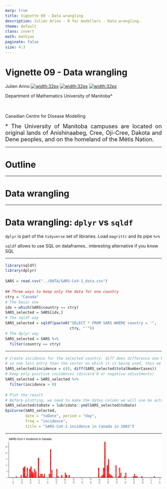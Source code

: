 ```yaml
---
marp: true
title: Vignette 09 - Data wrangling
description: Julien Arino - R for modellers - Data wrangling.
theme: default
class: invert
math: mathjax
paginate: false
size: 4:3
---
```


<style>
  .theorem {
    text-align:justify;
    background-color:#16a085;
    border-radius:20px;
    padding:10px 20px 10px 20px;
    box-shadow: 0px 1px 5px #999;  margin-bottom: 10px;
  }
  .definition {
    text-align:justify;
    background-color:#ededde;
    border-radius:20px;
    padding:10px 20px 10px 20px;
    box-shadow: 0px 1px 5px #999;
    margin-bottom: 10px;
  }
  img[alt~="center"] {
    display: block;
    margin: 0 auto;
  }
</style>

<!-- backgroundColor: black -->
<!-- _backgroundImage: "linear-gradient(to top, #85110d, 1%, black)" -->
# Vignette 09 - Data wrangling

Julien Arino [![width:32px](https://raw.githubusercontent.com/julien-arino/presentations/main/FIGS/icons/email-round.png)](mailto:Julien.Arino@umanitoba.ca) [![width:32px](https://raw.githubusercontent.com/julien-arino/presentations/main/FIGS/icons/world-wide-web.png)](https://julien-arino.github.io/) [![width:32px](https://raw.githubusercontent.com/julien-arino/presentations/main/FIGS/icons/github-icon.png)](https://github.com/julien-arino)

Department of Mathematics
University of Manitoba*

<div style = "font-size:18px; margin-top:-10px; padding-bottom:30px;"></div>

Canadian Centre for Disease Modelling

<div style = "text-align: justify; position: relative; bottom: -5%; font-size:18px;">
* The University of Manitoba campuses are located on original lands of Anishinaabeg, Cree, Oji-Cree, Dakota and Dene peoples, and on the homeland of the Métis Nation.</div>

---

<!-- _backgroundImage: "linear-gradient(to top, #85110d, 1%, black)" -->
# Outline


---

<!-- _backgroundImage: "linear-gradient(to top, #85110d, 1%, black)" -->
# Data wrangling

---

# Data wrangling: `dplyr` vs `sqldf`

`dplyr` is part of the `tidyverse` set of libraries. Load `magrittr` and its pipe `%>%`

`sqldf` allows to use SQL on dataframes.. interesting alternative if you know SQL

---

```R
library(sqldf)
library(dplyr)

SARS = read.csv("../DATA/SARS-CoV-1_data.csv")

## Three ways to keep only the data for one country
ctry = "Canada"
# The basic one
idx = which(SARS$country == ctry)
SARS_selected = SARS[idx,]
# The sqldf way
SARS_selected = sqldf(paste0("SELECT * FROM SARS WHERE country = '", 
                             ctry, "'"))
# The dplyr way
SARS_selected = SARS %>%
  filter(country == ctry)
```

---

```R
# Create incidence for the selected country. diff does difference one by one,
# so one less entry than the vector on which it is being used, thus we pad with a 0.
SARS_selected$incidence = c(0, diff(SARS_selected$totalNumberCases))
# Keep only positive incidences (discard 0 or negative adjustments)
SARS_selected = SARS_selected %>%
  filter(incidence > 0)

# Plot the result
# Before plotting, we need to make the dates column we will use be actual dates..
SARS_selected$toDate = lubridate::ymd(SARS_selected$toDate)
EpiCurve(SARS_selected,
         date = "toDate", period = "day",
         freq = "incidence",
         title = "SARS-CoV-1 incidence in Canada in 2003")
```

---

![bg contain](https://raw.githubusercontent.com/julien-arino/3MC-course-epidemiological-modelling/main/FIGS/SARS-CoV-1_cases_CAN.png)

